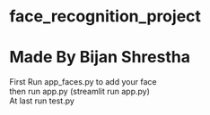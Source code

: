 # face_recognition_project

# Made By Bijan Shrestha

First Run app_faces.py to add your face<br>
then run app.py (streamlit run app.py)<br>
At last run test.py
